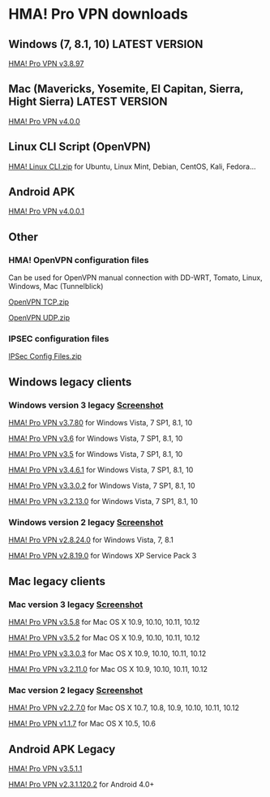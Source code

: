 # HMA! Pro VPN downloads

## Windows (7, 8.1, 10) LATEST VERSION
[HMA! Pro VPN v3.8.97](https://github.com/milansky/HMA-VPN/raw/master/HMA_Latest/Windows/hma_pro_vpn_setup3.8.97.exe)

## Mac (Mavericks, Yosemite, El Capitan, Sierra, Hight Sierra) LATEST VERSION
[HMA! Pro VPN v4.0.0](https://github.com/milansky/HMA-VPN/raw/master/HMA_Latest/Mac/HMA-Pro-VPN_4.0.0.dmg)

## Linux CLI Script (OpenVPN)

[HMA! Linux CLI.zip](https://github.com/milansky/HMA-VPN/raw/master/HMA_Linux/hma-linux.zip) for Ubuntu, Linux Mint, Debian, CentOS, Kali, Fedora...

## Android APK

[HMA! Pro VPN v4.0.0.1](https://github.com/milansky/HMA-VPN/raw/master/HMA_Latest/Android/app-hma-4.0.0.1.apk)

## Other

### HMA! OpenVPN configuration files
Can be used for OpenVPN manual connection with DD-WRT, Tomato, Linux, Windows, Mac (Tunnelblick) 

[OpenVPN TCP.zip](https://github.com/milansky/HMA-VPN/raw/master/Other/OpenVPN_Config_files/HMA_OpenVPN_TCP.zip)

[OpenVPN UDP.zip](https://github.com/milansky/HMA-VPN/raw/master/Other/OpenVPN_Config_files/HMA_OpenVPN_UDP.zip)

### IPSEC configuration files

[IPSec Config Files.zip](https://github.com/milansky/HMA-VPN/raw/master/Other/IPSec_Config_files/shrewsoft-ipsec.zip)

## Windows legacy clients

### Windows version 3 legacy [Screenshot](https://p6.zdassets.com/hc/theme_assets/287093/200032898/3.7.login.PNG)

[HMA! Pro VPN v3.7.80](https://github.com/milansky/HMA-VPN/raw/master/HMA_Legacy/Windows/Version_3/hma_pro_vpn_setup3.7.80.exe) for Windows Vista, 7 SP1, 8.1, 10

[HMA! Pro VPN v3.6](https://github.com/milansky/HMA-VPN/raw/master/HMA_Legacy/Windows/Version_3/hma_pro_vpn_setup_v3.6.exe) for Windows Vista, 7 SP1, 8.1, 10

[HMA! Pro VPN v3.5](https://github.com/milansky/HMA-VPN/raw/master/HMA_Legacy/Windows/Version_3/hma_pro_vpn_setup_v3.5.exe) for Windows Vista, 7 SP1, 8.1, 10

[HMA! Pro VPN v3.4.6.1](https://github.com/milansky/HMA-VPN/raw/master/HMA_Legacy/Windows/Version_3/HMA-Pro-VPN-3.4.6.1-install.exe) for Windows Vista, 7 SP1, 8.1, 10

[HMA! Pro VPN v3.3.0.2](https://github.com/milansky/HMA-VPN/raw/master/HMA_Legacy/Windows/Version_3/HMA-Pro-VPN-3.3.0.2-install.exe) for Windows Vista, 7 SP1, 8.1, 10

[HMA! Pro VPN v3.2.13.0](https://github.com/milansky/HMA-VPN/raw/master/HMA_Legacy/Windows/Version_3/HMA-Pro-VPN-3.2.13.0-install.exe) for Windows Vista, 7 SP1, 8.1, 10

### Windows version 2 legacy [Screenshot](https://goo.gl/K52aiv)
[HMA! Pro VPN v2.8.24.0](https://github.com/milansky/HMA-VPN/raw/master/HMA_Legacy/Windows/Version_2/HMA-Pro-VPN-2.8.24.0-installer.exe) for Windows Vista, 7, 8.1

[HMA! Pro VPN v2.8.19.0](https://github.com/milansky/HMA-VPN/raw/master/HMA_Legacy/Windows/Version_2/HMA-Pro-VPN-2.8.19.0-install.exe) for Windows XP Service Pack 3

## Mac legacy clients

### Mac version 3 legacy [Screenshot](https://p6.zdassets.com/hc/theme_assets/287093/200032898/3.7.login.PNG)

[HMA! Pro VPN v3.5.8](https://github.com/milansky/HMA-VPN/raw/master/HMA_Legacy/Mac/Version_3/HMA-Pro-VPN_v3.5.8.dmg) for Mac OS X 10.9, 10.10, 10.11, 10.12

[HMA! Pro VPN v3.5.2](https://github.com/milansky/HMA-VPN/raw/master/HMA_Legacy/Mac/Version_3/HMA-Pro-VPN-macOS-3.5.2.dmg) for Mac OS X 10.9, 10.10, 10.11, 10.12

[HMA! Pro VPN v3.3.0.3](https://github.com/milansky/HMA-VPN/raw/master/HMA_Legacy/Mac/Version_3/HMA-Pro-VPN-macOS-3.3.0.3.dmg) for Mac OS X 10.9, 10.10, 10.11, 10.12

[HMA! Pro VPN v3.2.11.0](https://github.com/milansky/HMA-VPN/raw/master/HMA_Legacy/Mac/Version_3/HMA-Pro-VPN-macOS-3.2.11.0.dmg) for Mac OS X 10.9, 10.10, 10.11, 10.12

### Mac version 2 legacy [Screenshot](https://goo.gl/K52aiv)

[HMA! Pro VPN v2.2.7.0](https://github.com/milansky/HMA-VPN/raw/master/HMA_Legacy/Mac/Version_2/HMA-Pro-VPN-2.2.7.0.pkg) for Mac OS X 10.7, 10.8, 10.9, 10.10, 10.11, 10.12

[HMA! Pro VPN v1.1.7](https://github.com/milansky/HMA-VPN/raw/master/HMA_Legacy/Mac/Version_2/HMA-Pro-VPN-1.1.7-install.dmg) for Mac OS X 10.5, 10.6

## Android APK Legacy

[HMA! Pro VPN v3.5.1.1](https://github.com/milansky/HMA-VPN/raw/master/HMA_Legacy/Android/HMA-3.5.1.1.apk)

[HMA! Pro VPN v2.3.1.120.2](https://github.com/milansky/HMA-VPN/raw/master/HMA_Legacy/Android/hma-vpn-proxy-wifi-security%202.3.1.120.2.apk) for Android 4.0+

